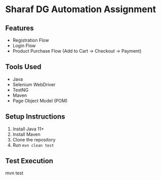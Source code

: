 # Sharaf DG Automation Assignment

## Features

- Registration Flow
- Login Flow
- Product Purchase Flow (Add to Cart → Checkout → Payment)

## Tools Used

- Java
- Selenium WebDriver
- TestNG
- Maven
- Page Object Model (POM)

## Setup Instructions

1. Install Java 11+
2. Install Maven
3. Clone the repository
4. Run `mvn clean test`

## Test Execution

mvn test